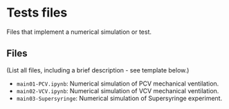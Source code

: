 # Tests files

Files that implement a numerical simulation or test. 


## Files

(List all files, including a brief description - see template below.)
- `main01-PCV.ipynb`: Numerical simulation of PCV mechanical ventilation.
- `main02-VCV.ipynb`: Numerical simulation of VCV mechanical ventilation.
- `main03-Supersyringe`: Numerical simulation of Supersyringe experiment.


